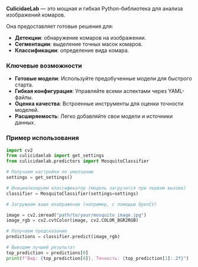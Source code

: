 **CulicidaeLab** — это мощная и гибкая Python-библиотека для анализа изображений комаров.

Она предоставляет готовые решения для:

- **Детекции**: обнаружение комаров на изображении.
- **Сегментации**: выделение точных масок комаров.
- **Классификации**: определение вида комара.

### Ключевые возможности

- **Готовые модели**: Используйте предобученные модели для быстрого старта.
- **Гибкая конфигурация**: Управляйте всеми аспектами через YAML-файлы.
- **Оценка качества**: Встроенные инструменты для оценки точности моделей.
- **Расширяемость**: Легко добавляйте свои модели и источники данных.

### Пример использования

```python
import cv2
from culicidaelab import get_settings
from culicidaelab.predictors import MosquitoClassifier

# Получаем настройки по умолчанию
settings = get_settings()

# Инициализируем классификатор (модель загрузится при первом вызове)
classifier = MosquitoClassifier(settings=settings)

# Загружаем ваше изображение (например, с помощью OpenCV)

image = cv2.imread("path/to/your/mosquito_image.jpg")
image_rgb = cv2.cvtColor(image, cv2.COLOR_BGR2RGB)

# Получаем предсказание
predictions = classifier.predict(image_rgb)

# Выводим лучший результат
top_prediction = predictions[0]
print(f"Вид: {top_prediction[0]}, Точность: {top_prediction[1]:.2f}")
```
